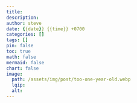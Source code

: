 ```yaml
---
title: 
description: 
author: steve
date: {{date}} {{time}} +0700
categories: []
tags: []
pin: false
toc: true
math: false
mermaid: false
chart: false
image:
  path: /assets/img/post/too-one-year-old.webp
  lqip: 
  alt: 
---
```

## 